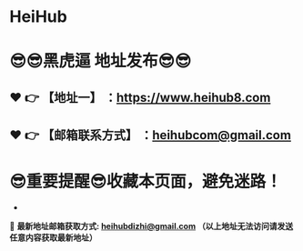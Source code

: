 # HeiHub
:sunglasses::sunglasses:黑虎逼 地址发布:sunglasses::sunglasses:
==
:heart: :point_right: 【地址一】 ：https://www.heihub8.com
------
:heart: :point_right: 【邮箱联系方式】 ：heihubcom@gmail.com
------
:sunglasses:重要提醒:sunglasses:收藏本页面，避免迷路！
==

-

:e-mail: __最新地址邮箱获取方式: heihubdizhi@gmail.com （以上地址无法访问请发送任意内容获取最新地址）__
